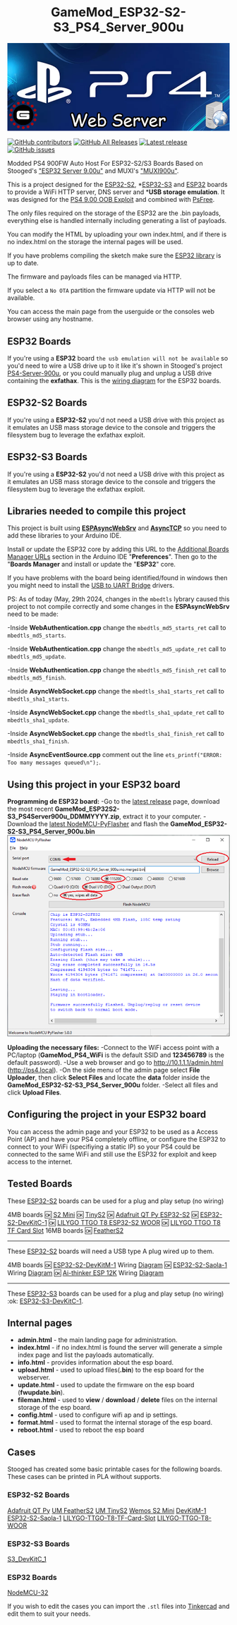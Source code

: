 <h1 align="center">GameMod_ESP32-S2-S3_PS4_Server_900u</h1>

<div align="center">
<img src="./images/ps4serverlogo.png" alight-itens="center">
</div>

[![GitHub contributors](https://img.shields.io/github/contributors/gamemoddesignbr/GameMod_ESP32-S2-S3_PS4_Server_900u)](https://github.com/gamemoddesignbr/GameMod_ESP32-S2-S3_PS4_Server_900u/graphs/contributors)
[![GitHub All Releases](https://img.shields.io/github/downloads/gamemoddesignbr/GameMod_ESP32-S2-S3_PS4_Server_900u/total)](https://github.com/gamemoddesignbr/GameMod_ESP32-S2-S3_PS4_Server_900u/releases)
[![Latest release](https://img.shields.io/github/v/release/gamemoddesignbr/GameMod_ESP32-S2-S3_PS4_Server_900u)](https://github.com/gamemoddesignbr/GameMod_ESP32-S2-S3_PS4_Server_900u/releases)
[![GitHub issues](https://img.shields.io/github/issues/gamemoddesignbr/GameMod_ESP32-S2-S3_PS4_Server_900u)](https://github.com/gamemoddesignbr/GameMod_ESP32-S2-S3_PS4_Server_900u/issues)

Modded PS4 900FW Auto Host For ESP32-S2/S3 Boards Based on Stooged's ["ESP32 Server 9.00u"](https://github.com/stooged/ESP32-Server-900u) and MUXI's ["MUXI900u"](https://psxtools.de/forum/index.php?thread/89778-ps4-exploit-muxi900u-mit-usb-emulation-f%C3%BCr-esp32-s2-s3/).


This is a project designed for the [ESP32-S2](https://www.espressif.com/en/products/socs/esp32-s2), *[ESP32-S3](https://www.espressif.com/en/products/socs/esp32-s3) and [ESP32](https://www.espressif.com/en/products/socs/esp32) boards to provide a WiFi HTTP server, DNS server and *<b>USB storage emulation</b>.
It was designed for the [PS4 9.00 OOB Exploit](https://github.com/ChendoChap/pOOBs4) and combined with [PsFree](https://wololo.net/2023/12/04/psfree-webkit-exploit-for-ps4-6-00-to-9-60-and-ps5-1-00-to-5-50-quickhen-toolkit-announced).

The only files required on the storage of the ESP32 are the .bin payloads, everything else is handled internally including generating a list of payloads.

You can modify the HTML by uploading your own index.html, and if there is no index.html on the storage the internal pages will be used.

If you have problems compiling the sketch make sure the [ESP32 library](https://github.com/stooged/ESP32-Server-900u#libraries) is up to date.

The firmware and payloads files can be managed via HTTP.

If you select a `No OTA` partition the firmware update via HTTP will not be available.

You can access the main page from the userguide or the consoles web browser using any hostname.

 
## ESP32 Boards
If you're using a <b>ESP32</b> board `the usb emulation will not be available` so you'd need to wire a USB drive up to it like it's shown in Stooged's project [PS4-Server-900u](https://github.com/stooged/PS4-Server-900u), or you could manually plug and unplug a USB drive containing the <b>exfathax</b>.
This is the [wiring diagram](https://github.com/stooged/ESP32-Server-900u/blob/main/Images/esp32_diag.jpg) for the ESP32 boards.


## ESP32-S2 Boards
If you're using a <b>ESP32-S2</b> you'd not need a USB drive with this project as it emulates an USB mass storage device to the console and triggers the filesystem bug to leverage the exfathax exploit.


## ESP32-S3 Boards
If you're using a <b>ESP32-S2</b> you'd not need a USB drive with this project as it emulates an USB mass storage device to the console and triggers the filesystem bug to leverage the exfathax exploit.


## Libraries needed to compile this project
This project is built using <b><a href=https://github.com/me-no-dev/ESPAsyncWebServer>ESPAsyncWebSrv</a></b> and <b><a href=https://github.com/me-no-dev/AsyncTCP>AsyncTCP</a></b> so you need to add these libraries to your Arduino IDE.

Install or update the ESP32 core by adding this URL to the <a href=https://docs.arduino.cc/learn/starting-guide/cores>Additional Boards Manager URLs</a> section in the Arduino IDE "<b>Preferences</b>".
Then go to the "<b>Boards Manager</b> and install or update the "<b>ESP32</b>" core.

If you have problems with the board being identified/found in windows then you might need to install the <a href=https://www.silabs.com/developers/usb-to-uart-bridge-vcp-drivers>USB to UART Bridge</a> drivers.


PS: As of today (May, 29th 2024, changes in the `mbedtls` lybrary caused this project to not compile correctly and some changes in the <b>ESPAsyncWebSrv</b> need to be made:

-Inside <b>WebAuthentication.cpp</b> change the `mbedtls_md5_starts_ret` call to `mbedtls_md5_starts`.

-Inside <b>WebAuthentication.cpp</b> change the `mbedtls_md5_update_ret` call to `mbedtls_md5_update`.

-Inside <b>WebAuthentication.cpp</b> change the `mbedtls_md5_finish_ret` call to `mbedtls_md5_finish`.

-Inside <b>AsyncWebSocket.cpp</b> change the `mbedtls_sha1_starts_ret` call to `mbedtls_sha1_starts`.

-Inside <b>AsyncWebSocket.cpp</b> change the `mbedtls_sha1_update_ret` call to `mbedtls_sha1_update`.

-Inside <b>AsyncWebSocket.cpp</b> change the `mbedtls_sha1_finish_ret` call to `mbedtls_sha1_finish`.

-Inside <b>AsyncEventSource.cpp</b> comment out the line `ets_printf("ERROR: Too many messages queued\n");`.


## Using this project in your ESP32 board
<b>Programming de ESP32 board:</b>
-Go to the [latest release](https://github.com/gamemoddesignbr/GameMod_ESP32-S2-S3_PS4_Server_900u/releases/latest) page, download the most recent <b>GameMod_ESP32S2-S3_PS4Server900u_DDMMYYYY.zip</b>, extract it to your computer.
-Download the [latest NodeMCU-PyFlasher](https://github.com/marcelstoer/nodemcu-pyflasher/releases/latest) and flash the <b>GameMod_ESP32-S2-S3_PS4_Server_900u.bin</b>
<img src=https://github.com/gamemoddesignbr/GameMod_ESP32-S2-S3_PS4_Server_900u/blob/main/images/nodemcu_pyflasher.png>


<b>Uploading the necessary files:</b>
-Connect to the WiFi access point with a PC/laptop (<b>GameMod_PS4_WiFi</b> is the default SSID and <b>123456789</b> is the default password).
-Use a web browser and go to http://10.1.1.1/admin.html (http://ps4.local).
-On the side menu of the admin page select <b>File Uploader</b>, then click <b>Select Files</b> and locate the <b>data</b> folder inside the <b>GameMod_ESP32-S2-S3_PS4_Server_900u</b> folder.
-Select all files and click <b>Upload Files</b>.


## Configuring the project in your ESP32 board
You can access the admin page and your ESP32 to be used as a Access Point (AP) and have your PS4 completely offline, or configure the ESP32 to connect to your WiFi (specifiying a static IP) so your PS4 could be connected to the same WiFi and still use the ESP32 for exploit and keep access to the internet.


## Tested Boards
These <a href=https://www.espressif.com/en/products/socs/esp32-s2>ESP32-S2</a> boards can be used for a plug and play setup (no wiring)

4MB boards
:ok: <a href=https://www.wemos.cc/en/latest/s2/s2_mini.html>S2 Mini</a>
:ok: <a href=https://unexpectedmaker.com/tinys2>TinyS2</a>
:ok: <a href="https://www.adafruit.com/product/5325">Adafruit QT Py ESP32-S2</a>
:ok: <a href=https://docs.espressif.com/projects/esp-idf/en/latest/esp32s2/hw-reference/esp32s2/user-guide-s2-devkitc-1.html>ESP32-S2-DevKitC-1</a>
:ok: <a href="http://www.lilygo.cn/prod_view.aspx?TypeId=50063&Id=1320&FId=t3:50063:3">LILYGO TTGO T8 ESP32-S2 WOOR</a>
:ok: <a href="http://www.lilygo.cn/prod_view.aspx?TypeId=50063&Id=1300&FId=t3:50063:3">LILYGO TTGO T8 TF Card Slot</a>
16MB boards
:ok: <a href=https://feathers2.io/>FeatherS2</a>
<hr>These <a href=https://www.espressif.com/en/products/socs/esp32-s2>ESP32-S2</a> boards will need a USB type A plug wired up to them.

4MB boards
:ok: <a href=https://docs.espressif.com/projects/esp-idf/en/latest/esp32s2/hw-reference/esp32s2/user-guide-devkitm-1-v1.html>ESP32-S2-DevKitM-1</a> Wiring <a href=https://github.com/stooged/ESP32-Server-900u/blob/main/Images/esp32-s2-devkitm-1.jpg>Diagram</a>
:ok: <a href=https://docs.espressif.com/projects/esp-idf/en/latest/esp32s2/hw-reference/esp32s2/user-guide-saola-1-v1.2.html>ESP32-S2-Saola-1</a> Wiring <a href=https://github.com/stooged/ESP32-Server-900u/blob/main/Images/esp32-s2-saola-1.jpg>Diagram</a>
:ok: <a href=https://docs.ai-thinker.com/en/12k_development_board_esp32-s2>Ai-thinker ESP 12K</a> Wiring <a href=https://github.com/stooged/ESP32-Server-900u/blob/main/Images/ai-thinker-esp12k.jpg>Diagram</a>

<hr>These <a href=https://www.espressif.com/en/products/socs/esp32-s3>ESP32-S3</a> boards can be used for a plug and play setup (no wiring)
:ok: <a href=https://docs.espressif.com/projects/esp-idf/en/latest/esp32s3/hw-reference/esp32s3/user-guide-devkitc-1.html>ESP32-S3-DevKitC-1</a>.


## Internal pages
* <b>admin.html</b> - the main landing page for administration.
* <b>index.html</b> - if no index.html is found the server will generate a simple index page and list the payloads automatically.
* <b>info.html</b> - provides information about the esp board.
* <b>upload.html</b> - used to upload files(<b>.bin</b>) to the esp board for the webserver.
* <b>update.html</b> - used to update the firmware on the esp board (<b>fwupdate.bin</b>).
* <b>fileman.html</b> - used to <b>view</b> / <b>download</b> / <b>delete</b> files on the internal storage of the esp board.
* <b>config.html</b> - used to configure wifi ap and ip settings.
* <b>format.html</b> - used to format the internal storage of the esp board.
* <b>reboot.html</b> - used to reboot the esp board


## Cases
Stooged has created some basic printable cases for the following boards.
These cases can be printed in PLA without supports.

### ESP32-S2 Boards
<a href=https://github.com/stooged/ESP32-Server-900u/tree/main/3D_Printed_Cases/Adafruit_QT_Py>Adafruit QT Py</a>
<a href=https://github.com/stooged/ESP32-Server-900u/tree/main/3D_Printed_Cases/UM_FeatherS2>UM FeatherS2</a>
<a href=https://github.com/stooged/ESP32-Server-900u/tree/main/3D_Printed_Cases/UM_TinyS2>UM TinyS2</a>
<a href=https://github.com/stooged/ESP32-Server-900u/tree/main/3D_Printed_Cases/Wemos_S2_Mini>Wemos S2 Mini</a>
<a href=https://github.com/stooged/ESP32-Server-900u/tree/main/3D_Printed_Cases/DevKitM_1>DevKitM-1</a>
<a href=https://github.com/stooged/ESP32-Server-900u/tree/main/3D_Printed_Cases/ESP32_S2_Saola_1>ESP32-S2-Saola-1</a>
<a href=https://github.com/stooged/ESP32-Server-900u/tree/main/3D_Printed_Cases/LILYGO_TTGO_T8_TF_Card_Slot>LILYGO-TTGO-T8-TF-Card-Slot</a>
<a href=https://github.com/stooged/ESP32-Server-900u/tree/main/3D_Printed_Cases/LILYGO_TTGO_T8_WOOR>LILYGO-TTGO-T8-WOOR</a>


### ESP32-S3 Boards
<a href=https://github.com/stooged/ESP32-Server-900u/tree/main/3D_Printed_Cases/S3_DevKitC_1>S3_DevKitC_1</a>


### ESP32 Boards
<a href=https://github.com/stooged/ESP32-Server-900u/tree/main/3D_Printed_Cases/NodeMCU_32>NodeMCU-32</a>

If you wish to edit the cases you can import the `.stl` files into <a href=https://www.tinkercad.com/>Tinkercad<a/> and edit them to suit your needs.